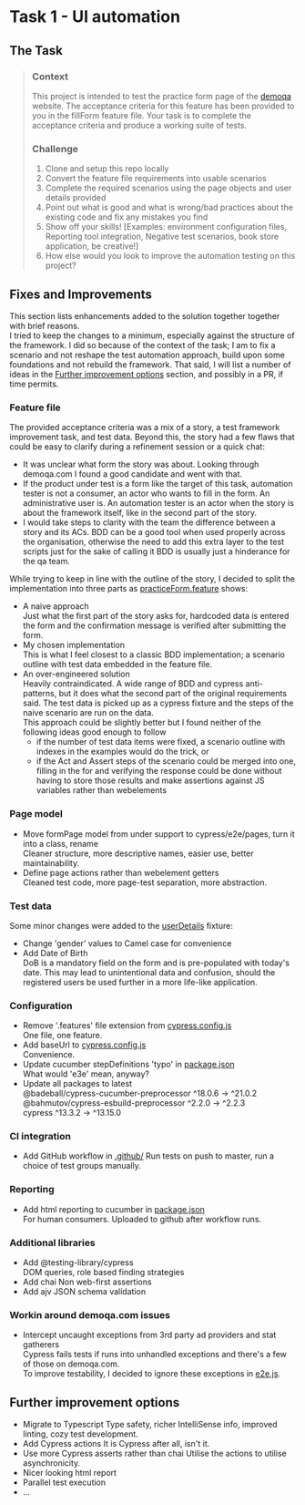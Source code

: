 # Task 1 - UI automation

## The Task

> ### Context
>
> This project is intended to test the practice form page of the [demoqa](https://demoqa.com/) website. The acceptance criteria for this feature has been provided to you in the fillForm feature file. Your task is to complete the acceptance criteria and produce a working suite of tests.
>
> ### Challenge
>
> 1.  Clone and setup this repo locally
> 2.  Convert the feature file requirements into usable scenarios
> 3.  Complete the required scenarios using the page objects and user details provided
> 4.  Point out what is good and what is wrong/bad practices about the existing code and fix any mistakes you find
> 5.  Show off your skills! \[Examples: environment configuration files, Reporting tool integration, Negative test scenarios, book store application, be creative!\]
> 6.  How else would you look to improve the automation testing on this project?

## Fixes and Improvements

This section lists enhancements added to the solution together together with brief reasons.  
I tried to keep the changes to a minimum, especially against the structure of the framework. I did so because of the context of the task; I am to fix a scenario and not reshape the test automation approach, build upon some foundations and not rebuild the framework. That said, I will list a number of ideas in the [Further improvement options](#further-improvement-options) section, and possibly in a PR, if time permits.

### Feature file

The provided acceptance criteria was a mix of a story, a test framework improvement task, and test data. Beyond this, the story had a few flaws that could be easy to clarify during a refinement session or a quick chat:

- It was unclear what form the story was about. Looking through demoqa.com I found a good candidate and went with that.
- If the product under test is a form like the target of this task, automation tester is not a consumer, an actor who wants to fill in the form. An administrative user is. An automation tester is an actor when the story is about the framework itself, like in the second part of the story.
- I would take steps to clarity with the team the difference between a story and its ACs. BDD can be a good tool when used properly across the organisation, otherwise the need to add this extra layer to the test scripts just for the sake of calling it BDD is usually just a hinderance for the qa team.

While trying to keep in line with the outline of the story, I decided to split the implementation into three parts as [practiceForm.feature](/cypress/e2e/practiceForm/) shows:

- A naive approach  
  Just what the first part of the story asks for, hardcoded data is entered the form and the confirmation message is verified after submitting the form.
- My chosen implementation  
  This is what I feel closest to a classic BDD implementation; a scenario outline with test data embedded in the feature file.
- An over-engineered solution  
  Heavily contraindicated. A wide range of BDD and cypress anti-patterns, but it does what the second part of the original requirements said. The test data is picked up as a cypress fixture and the steps of the naive scenario are run on the data.  
  This approach could be slightly better but I found neither of the following ideas good enough to follow
  - if the number of test data items were fixed, a scenario outline with indexes in the examples would do the trick, or
  - if the Act and Assert steps of the scenario could be merged into one, filling in the for and verifying the response could be done without having to store those results and make assertions against JS variables rather than webelements

### Page model

- Move formPage model from under support to cypress/e2e/pages, turn it into a class, rename  
  Cleaner structure, more descriptive names, easier use, better maintainability.
- Define page actions rather than webelement getters  
  Cleaned test code, more page-test separation, more abstraction.

### Test data

Some minor changes were added to the [userDetails](/cypress/fixtures/userDetails.json) fixture:

- Change 'gender' values to Camel case for convenience
- Add Date of Birth  
  DoB is a mandatory field on the form and is pre-populated with today's date. This may lead to unintentional data and confusion, should the registered users be used further in a more life-like application.

### Configuration

- Remove '.features' file extension from [cypress.config.js](/cypress.config.js)  
  One file, one feature.
- Add baseUrl to [cypress.config.js](/cypress.config.js)  
  Convenience.
- Update cucumber stepDefinitions 'typo' in [package.json](/package.json)  
  What would 'e3e' mean, anyway?
- Update all packages to latest  
  @badeball/cypress-cucumber-preprocessor ^18.0.6 → ^21.0.2  
  @bahmutov/cypress-esbuild-preprocessor ^2.2.0 → ^2.2.3  
  cypress ^13.3.2 → ^13.15.0

### CI integration

- Add GitHub workflow in [.github/](/.github)
  Run tests on push to master, run a choice of test groups manually.

### Reporting

- Add html reporting to cucumber in [package.json](/package.json)  
  For human consumers. Uploaded to github after workflow runs.

### Additional libraries

- Add @testing-library/cypress  
  DOM queries, role based finding strategies
- Add chai
  Non web-first assertions
- Add ajv
  JSON schema validation

### Workin around demoqa.com issues

- Intercept uncaught exceptions from 3rd party ad providers and stat gatherers  
  Cypress fails tests if runs into unhandled exceptions and there's a few of those on demoqa.com.  
  To improve testability, I decided to ignore these exceptions in [e2e.js](/cypress/support/e2e.js).

## Further improvement options

- Migrate to Typescript
  Type safety, richer IntelliSense info, improved linting, cozy test development.
- Add Cypress actions
  It is Cypress after all, isn't it.
- Use more Cypress asserts rather than chai
  Utilise the actions to utilise asynchronicity.
- Nicer looking html report
- Parallel test execution
- ...
